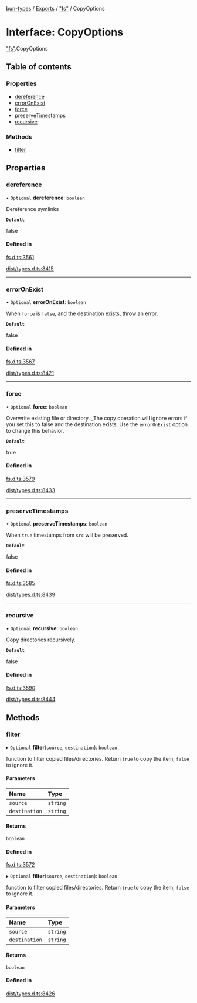 [bun-types](https://github.com/oven-sh/bun-types/blob/master/api-docs/README.md) / [Exports](https://github.com/oven-sh/bun-types/blob/master/api-docs/modules.md) / ["fs"](https://github.com/oven-sh/bun-types/blob/master/api-docs/modules/fs_.md) / CopyOptions

# Interface: CopyOptions

["fs"](https://github.com/oven-sh/bun-types/blob/master/api-docs/modules/fs_.md).CopyOptions

## Table of contents

### Properties

- [dereference](https://github.com/oven-sh/bun-types/blob/master/api-docs/interfaces/fs_.CopyOptions.md#dereference)
- [errorOnExist](https://github.com/oven-sh/bun-types/blob/master/api-docs/interfaces/fs_.CopyOptions.md#erroronexist)
- [force](https://github.com/oven-sh/bun-types/blob/master/api-docs/interfaces/fs_.CopyOptions.md#force)
- [preserveTimestamps](https://github.com/oven-sh/bun-types/blob/master/api-docs/interfaces/fs_.CopyOptions.md#preservetimestamps)
- [recursive](https://github.com/oven-sh/bun-types/blob/master/api-docs/interfaces/fs_.CopyOptions.md#recursive)

### Methods

- [filter](https://github.com/oven-sh/bun-types/blob/master/api-docs/interfaces/fs_.CopyOptions.md#filter)

## Properties

### dereference

• `Optional` **dereference**: `boolean`

Dereference symlinks

**`Default`**

false

#### Defined in

[fs.d.ts:3561](https://github.com/valgaze/bun-types/blob/6f8dbf8/fs.d.ts#L3561)

[dist/types.d.ts:8415](https://github.com/valgaze/bun-types/blob/6f8dbf8/dist/types.d.ts#L8415)

___

### errorOnExist

• `Optional` **errorOnExist**: `boolean`

When `force` is `false`, and the destination
exists, throw an error.

**`Default`**

false

#### Defined in

[fs.d.ts:3567](https://github.com/valgaze/bun-types/blob/6f8dbf8/fs.d.ts#L3567)

[dist/types.d.ts:8421](https://github.com/valgaze/bun-types/blob/6f8dbf8/dist/types.d.ts#L8421)

___

### force

• `Optional` **force**: `boolean`

Overwrite existing file or directory. _The copy
operation will ignore errors if you set this to false and the destination
exists. Use the `errorOnExist` option to change this behavior.

**`Default`**

true

#### Defined in

[fs.d.ts:3579](https://github.com/valgaze/bun-types/blob/6f8dbf8/fs.d.ts#L3579)

[dist/types.d.ts:8433](https://github.com/valgaze/bun-types/blob/6f8dbf8/dist/types.d.ts#L8433)

___

### preserveTimestamps

• `Optional` **preserveTimestamps**: `boolean`

When `true` timestamps from `src` will
be preserved.

**`Default`**

false

#### Defined in

[fs.d.ts:3585](https://github.com/valgaze/bun-types/blob/6f8dbf8/fs.d.ts#L3585)

[dist/types.d.ts:8439](https://github.com/valgaze/bun-types/blob/6f8dbf8/dist/types.d.ts#L8439)

___

### recursive

• `Optional` **recursive**: `boolean`

Copy directories recursively.

**`Default`**

false

#### Defined in

[fs.d.ts:3590](https://github.com/valgaze/bun-types/blob/6f8dbf8/fs.d.ts#L3590)

[dist/types.d.ts:8444](https://github.com/valgaze/bun-types/blob/6f8dbf8/dist/types.d.ts#L8444)

## Methods

### filter

▸ `Optional` **filter**(`source`, `destination`): `boolean`

function to filter copied files/directories. Return
`true` to copy the item, `false` to ignore it.

#### Parameters

| Name | Type |
| :------ | :------ |
| `source` | `string` |
| `destination` | `string` |

#### Returns

`boolean`

#### Defined in

[fs.d.ts:3572](https://github.com/valgaze/bun-types/blob/6f8dbf8/fs.d.ts#L3572)

▸ `Optional` **filter**(`source`, `destination`): `boolean`

function to filter copied files/directories. Return
`true` to copy the item, `false` to ignore it.

#### Parameters

| Name | Type |
| :------ | :------ |
| `source` | `string` |
| `destination` | `string` |

#### Returns

`boolean`

#### Defined in

[dist/types.d.ts:8426](https://github.com/valgaze/bun-types/blob/6f8dbf8/dist/types.d.ts#L8426)

